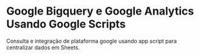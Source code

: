 # Google Bigquery e Google Analytics Usando Google Scripts
Consulta e integração de plataforma google usando app script para centralizar dados em Sheets.
